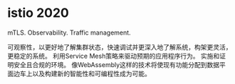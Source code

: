# istio 2020

mTLS.
Observability.
Traffic management.

可观察性，以更好地了解集群状态，快速调试并更深入地了解系统，构架更灵活，更稳定的系统。
利用Service Mesh策略来驱动预期的应用程序行为。
实施和证明安全且合规的环境。
像WebAssembly这样的技术将使现有功能分配到数据平面边车上以及构建新的智能性和可编程性成为可能。
